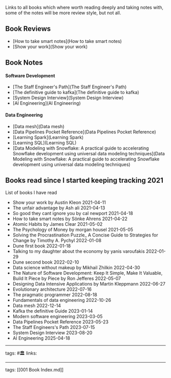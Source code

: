 Links to all books which where worth reading deeply and taking notes with, some
of the notes will be more review style, but not all.

## Book Reviews
- [How to take smart notes](How to take smart notes)
- [Show your work](Show your work)

## Book Notes

#### Software Development
- [The Staff Engineer's Path](The Staff Engineer's Path)
- [The definitive guide to kafka](The definitive guide to kafka)
- [System Design Interview](System Design Interview)
- [AI Engineering](AI Engineering)
#### Data Engineering
- [Data mesh](Data mesh)
- [Data Pipelines Pocket Reference](Data Pipelines Pocket Reference)
- [Learning Spark](Learning Spark)
- [Learning SQL](Learning SQL)
- [Data Modeling with Snowflake: A practical guide to accelerating Snowflake development using universal data modeling techniques](Data Modeling with Snowflake: A practical guide to accelerating Snowflake development using universal data modeling techniques)

## Books read since I started keeping tracking 2021
List of books I have read
 - Show your work by Austin Kleon 2021-04-11
 - The unfair advantage by Ash ali 2021-04-13
 - So good they cant ignore you by cal newport 2021-04-18
 - How to take smart notes by Sönke Ahrens 2021-04-22
 - Atomic Habits by James Clear 2021-05-02
 - The Psychology of Money by morgan housel 2021-05-05
 - Solving the Procrastination Puzzle_ A Concise Guide to Strategies for Change by Timothy A. Pychyl 2022-01-08
 - Dune first book 2022-01-18
 - Talking to my daughter about the economy by yanis varoufakis 2022-01-29
 - Dune second book 2022-02-10
 - Data science without makeup by Mikhail Zhilkin 2022-04-30
 - The Nature of Software Development: Keep It Simple, Make It Valuable, Build It Piece by Piece by Ron Jefferes 2022-05-07
 - Designing Data Intensive Applications by Martin Kleppmann 2022-06-27
 - Evolutionary architecture 2022-07-16
 - The pragmatic programmer 2022-08-18
 - Fundamentals of data engineering 2022-10-26
 - Data mesh 2022-12-14
 - Kafka the definitive Guide 2023-01-14
 - Modern software engineering 2023-03-05
 - Data Pipelines Pocket Reference 2023-05-23
 - The Staff Engineers's Path 2023-07-15
 - System Design Interview 2023-08-20
 - AI Engineering 2025-04-18


---
tags: #🏛 
links: 

---
tags: [[001 Book Index.md]]

